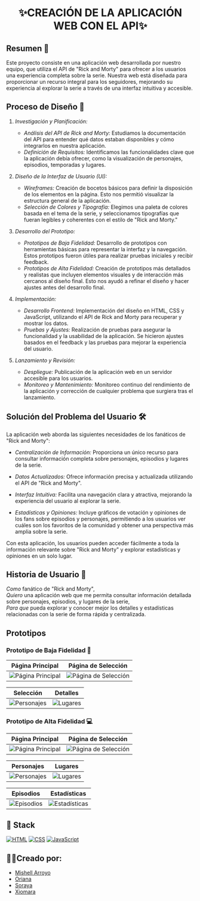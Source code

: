 # <div align="center"> ✨CREACIÓN DE LA APLICACIÓN WEB CON EL API✨ </div>

## Resumen 📖

Este proyecto consiste en una aplicación web desarrollada por nuestro equipo, que utiliza el API de "Rick and Morty" para ofrecer a los usuarios una experiencia completa sobre la serie. Nuestra web está diseñada para proporcionar un recurso integral para los seguidores, mejorando su experiencia al explorar la serie a través de una interfaz intuitiva y accesible.

## Proceso de Diseño 🎨

1. *Investigación y Planificación:*
   - *Análisis del API de Rick and Morty:* Estudiamos la documentación del API para entender qué datos estaban disponibles y cómo integrarlos en nuestra aplicación.
   - *Definición de Requisitos:* Identificamos las funcionalidades clave que la aplicación debía ofrecer, como la visualización de personajes, episodios, temporadas y lugares.

2. *Diseño de la Interfaz de Usuario (UI):*
   - *Wireframes:* Creación de bocetos básicos para definir la disposición de los elementos en la página. Esto nos permitió visualizar la estructura general de la aplicación.
   - *Selección de Colores y Tipografía:* Elegimos una paleta de colores basada en el tema de la serie, y seleccionamos tipografías que fueran legibles y coherentes con el estilo de "Rick and Morty."

3. *Desarrollo del Prototipo:*
   - *Prototipos de Baja Fidelidad:* Desarrollo de prototipos con herramientas básicas para representar la interfaz y la navegación. Estos prototipos fueron útiles para realizar pruebas iniciales y recibir feedback.
   - *Prototipos de Alta Fidelidad:* Creación de prototipos más detallados y realistas que incluyen elementos visuales y de interacción más cercanos al diseño final. Esto nos ayudó a refinar el diseño y hacer ajustes antes del desarrollo final.

4. *Implementación:*
   - *Desarrollo Frontend:* Implementación del diseño en HTML, CSS y JavaScript, utilizando el API de Rick and Morty para recuperar y mostrar los datos.
   - *Pruebas y Ajustes:* Realización de pruebas para asegurar la funcionalidad y la usabilidad de la aplicación. Se hicieron ajustes basados en el feedback y las pruebas para mejorar la experiencia del usuario.

5. *Lanzamiento y Revisión:*
   - *Despliegue:* Publicación de la aplicación web en un servidor accesible para los usuarios.
   - *Monitoreo y Mantenimiento:* Monitoreo continuo del rendimiento de la aplicación y corrección de cualquier problema que surgiera tras el lanzamiento.

## Solución del Problema del Usuario 🛠️

La aplicación web aborda las siguientes necesidades de los fanáticos de "Rick and Morty":

- *Centralización de Información:* Proporciona un único recurso para consultar información completa sobre personajes, episodios y lugares de la serie.
  
- *Datos Actualizados:* Ofrece información precisa y actualizada utilizando el API de "Rick and Morty".

- *Interfaz Intuitiva:* Facilita una navegación clara y atractiva, mejorando la experiencia del usuario al explorar la serie.

- *Estadísticas y Opiniones:* Incluye gráficos de votación y opiniones de los fans sobre episodios y personajes, permitiendo a los usuarios ver cuáles son los favoritos de la comunidad y obtener una perspectiva más amplia sobre la serie.

Con esta aplicación, los usuarios pueden acceder fácilmente a toda la información relevante sobre "Rick and Morty" y explorar estadísticas y opiniones en un solo lugar.

## Historia de Usuario 🎯

*Como* fanático de "Rick and Morty",  
*Quiero* una aplicación web que me permita consultar información detallada sobre personajes, episodios, y lugares de la serie,  
*Para que* pueda explorar y conocer mejor los detalles y estadísticas relacionadas con la serie de forma rápida y centralizada.

## Prototipos

### Prototipo de Baja Fidelidad 📝

| Página Principal | Página de Selección |
| ---------------- | -------------------- |
| ![Página Principal](https://i.postimg.cc/NMDXRLgC/Whats-App-Image-2024-09-18-at-7-09-59-PM.jpg) | ![Página de Selección](https://i.postimg.cc/5tc8VZ7g/Whats-App-Image-2024-09-18-at-7-10-00-PM.jpg) |

| Selección | Detalles |
| ---------- | ------- |
| ![Personajes](https://i.postimg.cc/yNFcYv2H/titulo-1.png) | ![Lugares](https://i.postimg.cc/L8q6T5VQ/Whats-App-Image-2024-09-18-at-8-47-38-PM.jpg) |


### Prototipo de Alta Fidelidad 💻

| Página Principal | Página de Selección |
| ---------------- | -------------------- |
| ![Página Principal](https://i.postimg.cc/mDvkNtZY/Whats-App-Image-2024-09-17-at-8-36-13-PM.jpg) | ![Página de Selección](https://i.postimg.cc/66CT93TZ/Whats-App-Image-2024-09-12-at-9-37-42-PM.jpg) |

| Personajes | Lugares |
| ---------- | ------- |
| ![Personajes](https://i.postimg.cc/0ykzXskw/Whats-App-Image-2024-09-12-at-9-34-49-PM.jpg) | ![Lugares](https://i.postimg.cc/XJf30rx7/Whats-App-Image-2024-09-12-at-9-30-23-PM.jpg) |

| Episodios | Estadísticas |
| --------- | ------------ |
| ![Episodios](https://i.postimg.cc/8kfMLNck/Whats-App-Image-2024-09-12-at-9-32-58-PM.jpg) | ![Estadísticas](https://i.postimg.cc/LX2fqjMZ/Whats-App-Image-2024-09-18-at-7-10-00-PM-1.jpg) |

## 🔨 Stack 

[![HTML](https://img.shields.io/badge/HTML-%23E34F26.svg?logo=html5&logoColor=white)](#)
[![CSS](https://img.shields.io/badge/CSS-1572B6?logo=css3&logoColor=fff)](#)
[![JavaScript](https://img.shields.io/badge/JavaScript-F7DF1E?logo=javascript&logoColor=000)](#)

## 👩‍💻Creado por: 

* [Mishell Arroyo](https://github.com/Mishell-A)
* [Oriana](#)
* [Soraya](#)
* [Xiomara](https://github.com/xiomara-18)